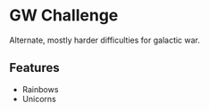 # GW Challenge

Alternate, mostly harder difficulties for galactic war.

## Features

- Rainbows
- Unicorns
